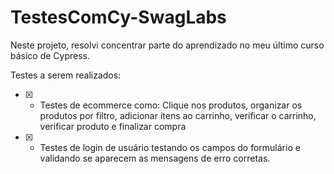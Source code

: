 # TestesComCy-SwagLabs
Neste projeto, resolvi concentrar parte do aprendizado no meu último curso básico de Cypress.

Testes a serem realizados:
- [x] - Testes de ecommerce como: Clique nos produtos, organizar os produtos por filtro, adicionar itens ao carrinho, verificar o carrinho, verificar produto e finalizar compra
- [x] - Testes de login de usuário testando os campos do formulário e validando se aparecem as mensagens de erro corretas.
